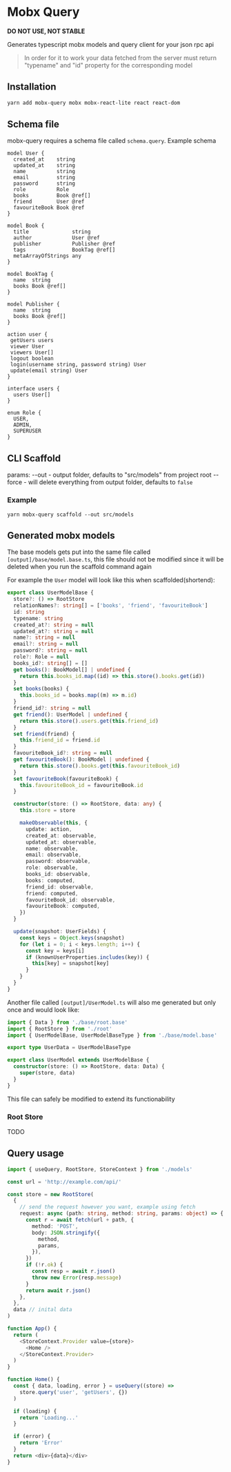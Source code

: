 # Mobx Query

**DO NOT USE, NOT STABLE**

Generates typescript mobx models and query client for your json rpc api

> In order for it to work your data fetched from the server must return "typename" and "id" property for the corresponding model

## Installation

```bash
yarn add mobx-query mobx mobx-react-lite react react-dom
```

## Schema file

mobx-query requires a schema file called `schema.query`. Example schema

```
model User {
  created_at    string
  updated_at    string
  name          string
  email         string
  password      string
  role          Role
  books         Book @ref[]
  friend        User @ref
  favouriteBook Book @ref
}

model Book {
  title              string
  author             User @ref
  publisher          Publisher @ref
  tags               BookTag @ref[]
  metaArrayOfStrings any
}

model BookTag {
  name  string
  books Book @ref[]
}

model Publisher {
  name  string
  books Book @ref[]
}

action user {
 getUsers users
 viewer User
 viewers User[]
 logout boolean
 login(username string, password string) User
 update(email string) User
}

interface users {
  users User[]
}

enum Role {
  USER,
  ADMIN,
  SUPERUSER
}
```

## CLI Scaffold

params:
--out - output folder, defaults to "src/models" from project root
--force - will delete everything from output folder, defaults to `false`

### Example

```
yarn mobx-query scaffold --out src/models
```

## Generated mobx models

The base models gets put into the same file called `[output]/base/model.base.ts`, this file should not be modified since it will be
deleted when you run the scaffold command again

For example the `User` model will look like this when scaffolded(shortend):

```typescript
export class UserModelBase {
  store?: () => RootStore
  relationNames?: string[] = ['books', 'friend', 'favouriteBook']
  id: string
  typename: string
  created_at?: string = null
  updated_at?: string = null
  name?: string = null
  email?: string = null
  password?: string = null
  role?: Role = null
  books_id?: string[] = []
  get books(): BookModel[] | undefined {
    return this.books_id.map((id) => this.store().books.get(id))
  }
  set books(books) {
    this.books_id = books.map((m) => m.id)
  }
  friend_id?: string = null
  get friend(): UserModel | undefined {
    return this.store().users.get(this.friend_id)
  }
  set friend(friend) {
    this.friend_id = friend.id
  }
  favouriteBook_id?: string = null
  get favouriteBook(): BookModel | undefined {
    return this.store().books.get(this.favouriteBook_id)
  }
  set favouriteBook(favouriteBook) {
    this.favouriteBook_id = favouriteBook.id
  }

  constructor(store: () => RootStore, data: any) {
    this.store = store

    makeObservable(this, {
      update: action,
      created_at: observable,
      updated_at: observable,
      name: observable,
      email: observable,
      password: observable,
      role: observable,
      books_id: observable,
      books: computed,
      friend_id: observable,
      friend: computed,
      favouriteBook_id: observable,
      favouriteBook: computed,
    })
  }

  update(snapshot: UserFields) {
    const keys = Object.keys(snapshot)
    for (let i = 0; i < keys.length; i++) {
      const key = keys[i]
      if (knownUserProperties.includes(key)) {
        this[key] = snapshot[key]
      }
    }
  }
}
```

Another file called `[output]/UserModel.ts` will also me generated but only once and would look like:

```typescript
import { Data } from './base/root.base'
import { RootStore } from './root'
import { UserModelBase, UserModelBaseType } from './base/model.base'

export type UserData = UserModelBaseType

export class UserModel extends UserModelBase {
  constructor(store: () => RootStore, data: Data) {
    super(store, data)
  }
}
```

This file can safely be modified to extend its functionability

### Root Store

TODO

## Query usage

```typescript
import { useQuery, RootStore, StoreContext } from './models'

const url = 'http://example.com/api/'

const store = new RootStore(
  {
    // send the request however you want, example using fetch
    request: async (path: string, method: string, params: object) => {
      const r = await fetch(url + path, {
        method: 'POST',
        body: JSON.stringify({
          method,
          params,
        }),
      })
      if (!r.ok) {
        const resp = await r.json()
        throw new Error(resp.message)
      }
      return await r.json()
    },
  },
  data // inital data
)

function App() {
  return (
    <StoreContext.Provider value={store}>
      <Home />
    </StoreContext.Provider>
  )
}

function Home() {
  const { data, loading, error } = useQuery((store) =>
    store.query('user', 'getUsers', {})
  )

  if (loading) {
    return 'Loading...'
  }

  if (error) {
    return 'Error'
  }
  return <div>{data}</div>
}
```
